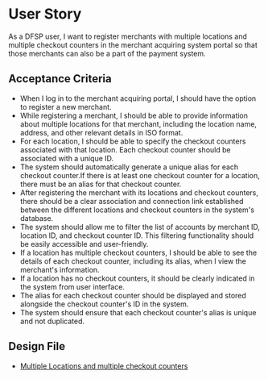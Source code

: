 # User Story

As a DFSP user, I want to register merchants with multiple locations and multiple checkout counters in the merchant acquiring system portal so that those merchants can also be a part of the payment system.

## Acceptance Criteria

- When I log in to the merchant acquiring portal, I should have the option to register a new merchant.
- While registering a merchant, I should be able to provide information about multiple locations for that merchant, including the location name, address, and other relevant details in ISO format.
- For each location, I should be able to specify the checkout counters associated with that location. Each checkout counter should be associated with a unique ID.
- The system should automatically generate a unique alias for each checkout counter.If there is at least one checkout counter for a location, there must be an alias for that checkout counter.
- After registering the merchant with its locations and checkout counters, there should be a clear association and connection link established between the different locations and checkout counters in the system's database.
- The system should allow me to filter the list of accounts by merchant ID, location ID, and checkout counter ID. This filtering functionality should be easily accessible and user-friendly.
- If a location has multiple checkout counters, I should be able to see the details of each checkout counter, including its alias, when I view the merchant's information.
- If a location has no checkout counters, it should be clearly indicated in the system from user interface.
- The alias for each checkout counter should be displayed and stored alongside the checkout counter's ID in the system.
- The system should ensure that each checkout counter's alias is unique and not duplicated.


## Design File

* [Multiple Locations and multiple checkout counters](https://www.figma.com/proto/sEFusJJ4pQedgXvfRixE7b/Merchant-Registry-Prototype?page-id=1435%3A7881&type=design&node-id=3663-8749&viewport=519%2C-1549%2C0.31&t=wzFeipODQ4szM44X-1&scaling=scale-down&starting-point-node-id=3663%3A8749&show-proto-sidebar=1&mode=design)